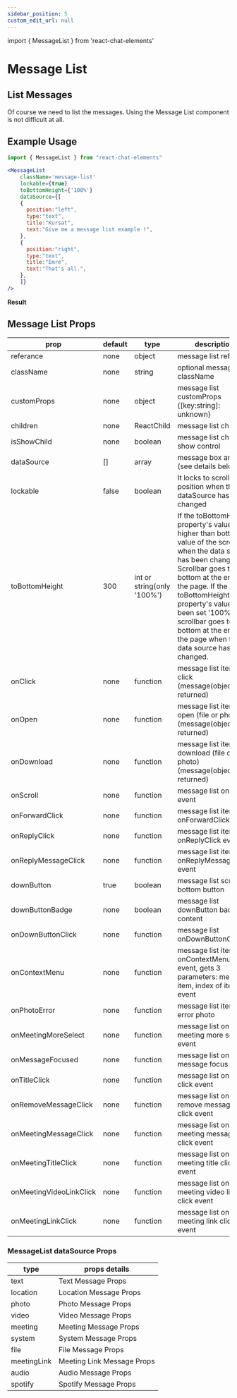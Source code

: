 ```yaml
---
sidebar_position: 5
custom_edit_url: null
---
```

import { MessageList } from 'react-chat-elements'

# Message List

## List Messages

Of course we need to list the messages. Using the Message List component is not difficult at all.

<div style={{ color:"black", margin:"50px 0px"}}>
  <MessageList
	className='message-list'
	lockable={true}
	toBottomHeight={'100%'}
	dataSource={[
	    {
	      position:"left",
        type:"text",
        title:"Emre",
        text:"Hi there !",
	    },
      {
	      position:"left",
        type:"text",
        title:"Esra",
        text:"Hii !",
	    },
      {
	      position:"right",
        type:"text",
        title:"Kursat",
        text:"Heyy ! How are you ?",
	    },
	]} />
</div>

## Example Usage

```jsx
import { MessageList } from "react-chat-elements"

<MessageList
	className='message-list'
	lockable={true}
	toBottomHeight={'100%'}
	dataSource={[
    {
      position:"left",
      type:"text",
      title:"Kursat",
      text:"Give me a message list example !",
    },
    {
      position:"right",
      type:"text",
      title:"Emre",
      text:"That's all.",
    },
	]}
/>
```

**Result**

<div style={{ color:"black"}}>
  <MessageList
    className='message-list'
    lockable={true}
    toBottomHeight={'100%'}
    dataSource={[
      {
        position:"left",
        type:"text",
        title:"Kursat",
        text:"Give me a message list example !",
      },
      {
        position:"right",
        type:"text",
        title:"Emre",
        text:"That's all.",
      },
    ]} />
</div>

## Message List Props


| prop                    | default | type                       | description                                                                                                                                                                                                                                                                                                                |
|-------------------------|---------|----------------------------|----------------------------------------------------------------------------------------------------------------------------------------------------------------------------------------------------------------------------------------------------------------------------------------------------------------------------|
| referance               | none    | object                     | message list ref                                                                                                                                                                                                                                                                                                           |
| className               | none    | string                     | optional message list className                                                                                                                                                                                                                                                                                            |
| customProps             | none    | object                     | message list customProps {[key:string]: unknown}                                                                                                                                                                                                                                                                           |
| children                | none    | ReactChild                 | message list children                                                                                                                                                                                                                                                                                                      |
| isShowChild             | none    | boolean                    | message list child show control                                                                                                                                                                                                                                                                                            |
| dataSource              | []      | array                      | message box array (see details below)                                                                                                                                                                                                                                                                                                         |
| lockable                | false   | boolean                    | It locks to scroll position when the dataSource has been changed                                                                                                                                                                                                                                                           |
| toBottomHeight          | 300     | int or string(only '100%') | If the toBottomHeight property's value higher than bottom value of the scrollbar when the data source has been changed Scrollbar goes to bottom at the end of the page. If the toBottomHeight property's value has been set '100%', scrollbar goes to bottom at the end of the page when the data source has been changed. |
| onClick                 | none    | function                   | message list item on click (message(object) is returned)                                                                                                                                                                                                                                                                   |
| onOpen                  | none    | function                   | message list item on open (file or photo) (message(object) is returned)                                                                                                                                                                                                                                                    |
| onDownload              | none    | function                   | message list item on download (file or photo) (message(object) is returned)                                                                                                                                                                                                                                                |
| onScroll                | none    | function                   | message list onScroll event                                                                                                                                                                                                                                                                                                |
| onForwardClick          | none    | function                   | message list item onForwardClick event                                                                                                                                                                                                                                                                                     |
| onReplyClick            | none    | function                   | message list item onReplyClick event                                                                                                                                                                                                                                                                                       |
| onReplyMessageClick     | none    | function                   | message list item onReplyMessageClick event                                                                                                                                                                                                                                                                                |
| downButton              | true    | boolean                    | message list scroll to bottom button                                                                                                                                                                                                                                                                                       |
| downButtonBadge         | none    | boolean                    | message list downButton badge content                                                                                                                                                                                                                                                                                      |
| onDownButtonClick       | none    | function                   | message list onDownButtonClick                                                                                                                                                                                                                                                                                             |
| onContextMenu           | none    | function                   | message list item onContextMenu event, gets 3 parameters: message item, index of item, event                                                                                                                                                                                                                               |
| onPhotoError            | none    | function                   | message list item on error photo                                                                                                                                                                                                                                                                                           |
| onMeetingMoreSelect     | none    | function                   | message list on meeting more select event                                                                                                                                                                                                                                                                                  |
| onMessageFocused        | none    | function                   | message list on message focus event                                                                                                                                                                                                                                                                                        |
| onTitleClick            | none    | function                   | message list on title click event                                                                                                                                                                                                                                                                                          |
| onRemoveMessageClick    | none    | function                   | message list on remove message click event                                                                                                                                                                                                                                                                                 |
| onMeetingMessageClick   | none    | function                   | message list on meeting message click event                                                                                                                                                                                                                                                                                |
| onMeetingTitleClick     | none    | function                   | message list on meeting title click event                                                                                                                                                                                                                                                                                  |
| onMeetingVideoLinkClick | none    | function                   | message list on meeting video link click event                                                                                                                                                                                                                                                                             |
| onMeetingLinkClick      | none    | function                   | message list on meeting link click event                                                                                                                                                                                                                                                                                   |


### MessageList dataSource Props


| type        | props details              |
|-------------|----------------------------|
| text        | Text Message Props         |
| location    | Location Message Props     |
| photo       | Photo Message Props        |
| video       | Video Message Props        |
| meeting     | Meeting Message Props      |
| system      | System Message Props       |
| file        | File Message Props         |
| meetingLink | Meeting Link Message Props |
| audio       | Audio Message Props        |
| spotify     | Spotify Message Props      |